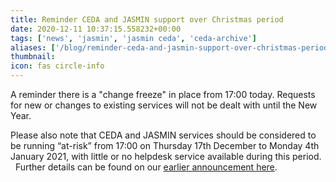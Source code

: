 ```yaml
---
title: Reminder CEDA and JASMIN support over Christmas period
date: 2020-12-11 10:37:15.558232+00:00
tags: ['news', 'jasmin', 'jasmin ceda', 'ceda-archive']
aliases: ['/blog/reminder-ceda-and-jasmin-support-over-christmas-period']
thumbnail: 
icon: fas circle-info
---
```


A reminder there is a "change freeze" in place from 17:00 today. Requests for new or changes to existing services will not be dealt with until the New Year.
  
Please also note that CEDA and JASMIN services should be considered to be running “at-risk” from 17:00 on Thursday 17th December to Monday 4th January 2021, with little or no helpdesk service available during this period. 
 
Further details can be found on our [earlier announcement here](/news/updates/2020/2020-12-01-ceda-and-jasmin-support-over-christmas-period.md). 

